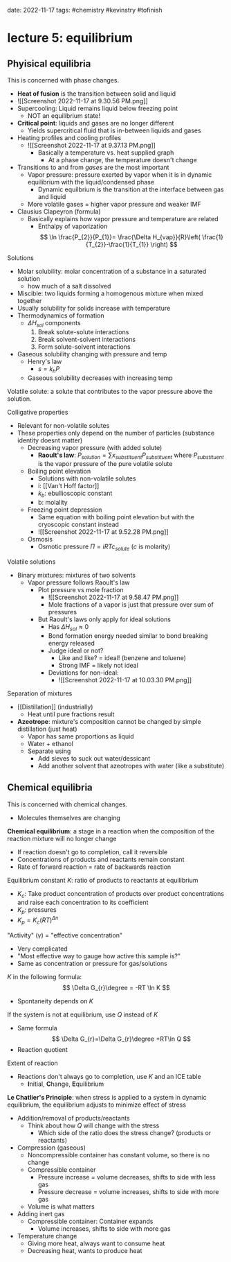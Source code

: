 date: 2022-11-17
tags: #chemistry #kevinstry #tofinish 
#  lecture 5: equilibrium
## Phyisical equilibria
This is concerned with phase changes.
- **Heat of fusion** is the transition between solid and liquid
- ![[Screenshot 2022-11-17 at 9.30.56 PM.png]]
- Supercooling: Liquid remains liquid below freezing point
	- NOT an equilibrium state!
- **Critical point**: liquids and gases are no longer different
	- Yields supercritical fluid that is in-between liquids and gases
- Heating profiles and cooling profiles
	- ![[Screenshot 2022-11-17 at 9.37.13 PM.png]]
		- Basically a temperature vs. heat supplied graph
			- At a phase change, the temperature doesn't change
- Transitions to and from *gases* are the most important
	- Vapor pressure: pressure exerted by vapor when it is in dynamic equilibrium with the liquid/condensed phase
		- Dynamic equilbrium is the transition at the interface between gas and liquid
	- More volatile gases = higher vapor pressure  and weaker IMF
- Clausius Clapeyron (formula)
	- Basically explains how vapor pressure and temperature are related
		- Enthalpy of vaporization
$$
	\ln \frac{P_{2}}{P_{1}}= \frac{\Delta H_{vap}}{R}\left( \frac{1}{T_{2}}-\frac{1}{T_{1}} \right)
$$

Solutions
- Molar solubility: molar concentration of a substance in a saturated solution
	- how much of a salt dissolved
- Miscible: two liquids forming a homogenous mixture when mixed together
- Usually solubility for solids increase with temperature
- Thermodynamics of formation
	- $\Delta H_{sol}$ components
		1. Break solute-solute interactions
		2. Break solvent-solvent interactions
		3. Form solute-solvent interactions
- Gaseous solubility changing with pressure and temp
	- Henry's law
		- $s=k_{h}P$
	- Gaseous solubility decreases with increasing temp

Volatile solute: a solute that contributes to the vapor pressure above the solution.

Colligative properties
- Relevant for non-volatile solutes
- These properties only depend on the number of particles (substance identity doesnt matter)
	- Decreasing vapor pressure (with added solute)
		- **Raoult's law**: $P_{solution} = \sum x_{substituent}P_{substituent}$ where $P_{substituent}$ is the vapor pressure of the pure volatile solute
	- Boiling point elevation
		- Solutions with non-volatile solutes 
		- i: [[Van't Hoff factor]]
		- $k_b$: ebullioscopic constant
		- b: molality
	- Freezing point depression
		- Same equation with boiling point elevation but with the cryoscopic constant instead
		- ![[Screenshot 2022-11-17 at 9.52.28 PM.png]]
	- Osmosis
		- Osmotic pressure $\Pi=iRTc_{solute}$ ($c$ is molarity)

Volatile solutions
- Binary mixtures: mixtures of two solvents
	- Vapor pressure follows Raoult's law
		- Plot pressure vs mole fraction
			- ![[Screenshot 2022-11-17 at 9.58.47 PM.png]]
			- Mole fractions of a vapor is just that pressure over sum of pressures
		- But Raoult's laws only apply for ideal solutions
			- Has $\Delta H_{sol} \approx 0$
			- Bond formation energy needed similar to bond breaking energy released
			- Judge ideal or not?
				- Like and like? = ideal! (benzene and toluene)
				- Strong IMF = likely not ideal
			- Deviations for non-ideal:
				- ![[Screenshot 2022-11-17 at 10.03.30 PM.png]]

Separation of mixtures
- [[Distillation]] (industrially)
	- Heat until pure fractions result
- **Azeotrope**: mixture's composition cannot be changed by simple distillation (just heat)
	- Vapor has same proportions as liquid
	- Water + ethanol
	- Separate using
		- Add sieves to suck out water/dessicant
		- Add another solvent that azeotropes with water (like a substitute)
## 
## Chemical equilibria
This is concerned with chemical changes.
- Molecules themselves are changing

**Chemical equilibrium**: a stage in a reaction when the composition of the reaction mixture will no longer change
- If reaction doesn't go to completion, call it reversible
- Concentrations of products and reactants remain constant
- Rate of forward reaction = rate of backwards reaction

Equilibrium constant $K$: ratio of products to reactants at equilibrium
- $K_c$: Take product concentration of products over product concentrations and raise each concentration to its coefficient
- $K_{p}$: pressures
- $K_p = K_{c}(RT)^{\Delta n}$

"Activity" ($\gamma$) = "effective concentration"
- Very complicated
- "Most effective way to gauge how active this sample is?"
- Same as concentration or pressure for gas/solutions

$K$ in the following formula:
$$
\Delta G_{r}\degree = -RT \ln K
$$
- Spontaneity depends on $K$

If the system is not at equilibrium, use $Q$ instead of $K$
- Same formula
$$
\Delta G_{r}=\Delta G_{r}\degree +RT\ln Q
$$
- Reaction quotient

Extent of reaction
- Reactions don't always go to completion, use $K$ and an ICE table
	- **I**nitial, **C**hange, **E**quilibrium

**Le Chatlier's Principle**: when stress is applied to a system in dynamic equilibrium, the equilibrium adjusts to minimize effect of stress
- Addition/removal of products/reactants
	- Think about how $Q$ will change with the stress
		- Which side of the ratio does the stress change? (products or reactants)
- Compression (gaseous)
	- Noncompressible container has constant volume, so there is no change
	- Compressible container
		- Pressure increase = volume decreases, shifts to side with less gas
		- Pressure decrease = volume increases, shifts to side with more gas
	- Volume is what matters
- Adding inert gas
	- Compressible container: Container expands
		- Volume increases, shifts to side with more gas
- Temperature change
	- Giving more heat, always want to consume heat
	- Decreasing heat, wants to produce heat